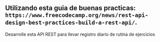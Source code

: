 ## Utilizando esta guia de buenas practicas: `https://www.freecodecamp.org/news/rest-api-design-best-practices-build-a-rest-api/`.

 Desarrolle esta API REST para llevar registro diario de rutina de ejercicios

